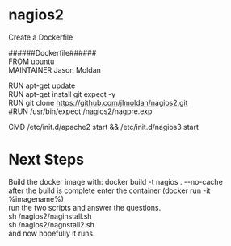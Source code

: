 # nagios2<br>
 Create a Dockerfile<br>

######Dockerfile######<br>
FROM ubuntu <br> 
MAINTAINER Jason Moldan<br> 

RUN apt-get update<br> 
RUN apt-get install git expect -y<br> 
RUN git clone https://github.com/jlmoldan/nagios2.git<br> 
#RUN /usr/bin/expect /nagios2/nagpre.exp<br> 

CMD /etc/init.d/apache2 start && /etc/init.d/nagios3 start<br> 

# Next Steps
Build the docker image with:   docker build -t nagios . --no-cache<br>
after the build is complete enter the container (docker run -it %imagename%)<br> 
run the two scripts and answer the questions.<br> 
sh /nagios2/naginstall.sh<br> 
sh /nagios2/nagnstall2.sh<br> 
 and now hopefully it runs.<br> 


